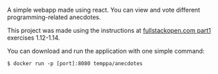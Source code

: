 A simple webapp made using react. You can view and vote different programming-related anecdotes.

This project was made using the instructions at [fullstackopen.com part1](https://fullstackopen.com/en/part1/a_more_complex_state_debugging_react_apps) exercises 1.12-1.14.

You can download and run the application with one simple command:
```
$ docker run -p [port]:8080 temppa/anecdotes
```